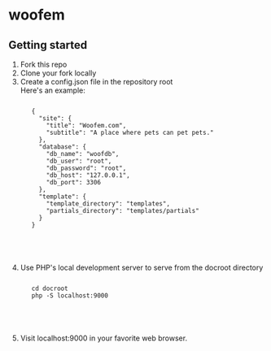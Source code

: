 # woofem

## Getting started

1. Fork this repo
2. Clone your fork locally
3. Create a config.json file in the repository root <br>
Here's an example:
    <code>
    <pre>
      {
        "site": {
          "title": "Woofem.com",
          "subtitle": "A place where pets can pet pets."
        },
        "database": {
          "db_name": "woofdb",
          "db_user": "root",
          "db_password": "root",
          "db_host": "127.0.0.1",
          "db_port": 3306
        },
        "template": {
          "template_directory": "templates",
          "partials_directory": "templates/partials"
        }
      }
    </pre>
    </code>
4. Use PHP's local development server to serve from the docroot directory
    <code>
    <pre>
      cd docroot
      php -S localhost:9000
    </pre>
    </code>
5. Visit localhost:9000 in your favorite web browser.